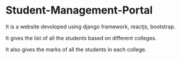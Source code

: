 # Student-Management-Portal

It is a website devoloped using django framework, reactjs, bootstrap.

It gives the list of all the students based on different colleges.

It also gives the marks of all the students in each college.
